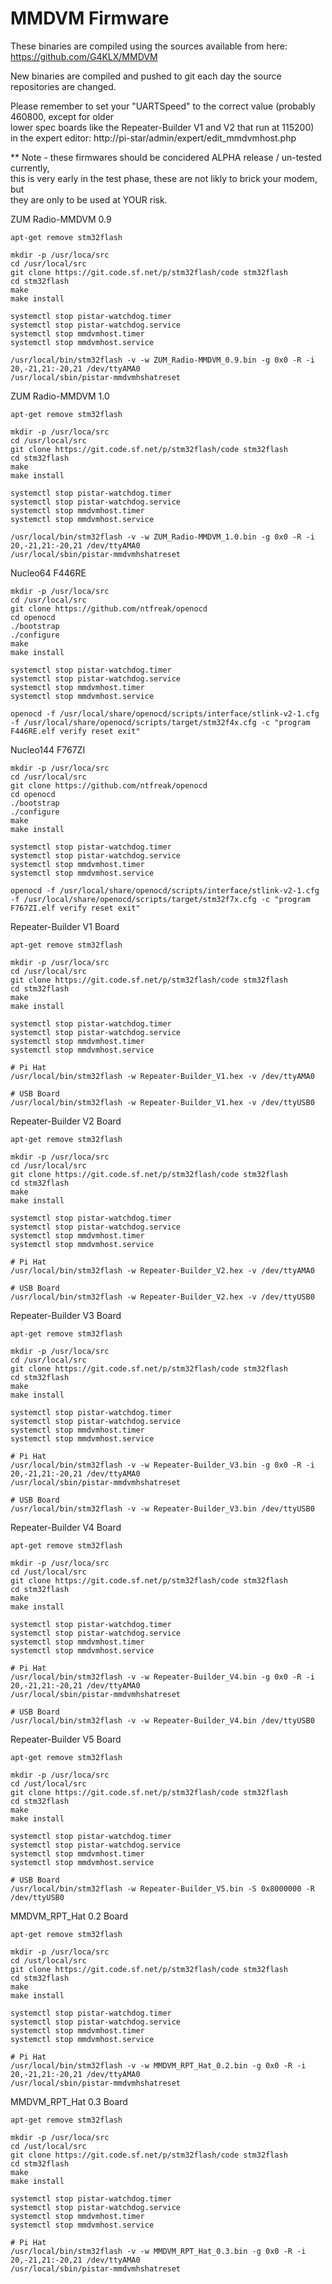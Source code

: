 # MMDVM Firmware
These binaries are compiled using the sources available from here: https://github.com/G4KLX/MMDVM

New binaries are compiled and pushed to git each day the source repositories are changed.

Please remember to set your "UARTSpeed" to the correct value (probably 460800, except for older  
lower spec boards like the Repeater-Builder V1 and V2 that run at 115200)  
in the expert editor: http://pi-star/admin/expert/edit_mmdvmhost.php

** Note - these firmwares should be concidered ALPHA release / un-tested currently,  
this is very early in the test phase, these are not likly to brick your modem, but  
they are only to be used at YOUR risk.

ZUM Radio-MMDVM 0.9

    apt-get remove stm32flash

    mkdir -p /usr/loca/src
    cd /usr/local/src
    git clone https://git.code.sf.net/p/stm32flash/code stm32flash
    cd stm32flash
    make
    make install

    systemctl stop pistar-watchdog.timer
    systemctl stop pistar-watchdog.service
    systemctl stop mmdvmhost.timer
    systemctl stop mmdvmhost.service

    /usr/local/bin/stm32flash -v -w ZUM_Radio-MMDVM_0.9.bin -g 0x0 -R -i 20,-21,21:-20,21 /dev/ttyAMA0
    /usr/local/sbin/pistar-mmdvmhshatreset

ZUM Radio-MMDVM 1.0

    apt-get remove stm32flash

    mkdir -p /usr/loca/src
    cd /usr/local/src
    git clone https://git.code.sf.net/p/stm32flash/code stm32flash
    cd stm32flash
    make
    make install

    systemctl stop pistar-watchdog.timer
    systemctl stop pistar-watchdog.service
    systemctl stop mmdvmhost.timer
    systemctl stop mmdvmhost.service

    /usr/local/bin/stm32flash -v -w ZUM_Radio-MMDVM_1.0.bin -g 0x0 -R -i 20,-21,21:-20,21 /dev/ttyAMA0
    /usr/local/sbin/pistar-mmdvmhshatreset

Nucleo64 F446RE

    mkdir -p /usr/loca/src
    cd /usr/local/src
    git clone https://github.com/ntfreak/openocd
    cd openocd
    ./bootstrap
    ./configure
    make
    make install

    systemctl stop pistar-watchdog.timer
    systemctl stop pistar-watchdog.service
    systemctl stop mmdvmhost.timer
    systemctl stop mmdvmhost.service

    openocd -f /usr/local/share/openocd/scripts/interface/stlink-v2-1.cfg -f /usr/local/share/openocd/scripts/target/stm32f4x.cfg -c "program F446RE.elf verify reset exit"

Nucleo144 F767ZI

    mkdir -p /usr/loca/src
    cd /usr/local/src
    git clone https://github.com/ntfreak/openocd
    cd openocd
    ./bootstrap
    ./configure
    make
    make install

    systemctl stop pistar-watchdog.timer
    systemctl stop pistar-watchdog.service
    systemctl stop mmdvmhost.timer
    systemctl stop mmdvmhost.service

    openocd -f /usr/local/share/openocd/scripts/interface/stlink-v2-1.cfg -f /usr/local/share/openocd/scripts/target/stm32f7x.cfg -c "program F767ZI.elf verify reset exit"

Repeater-Builder V1 Board

    apt-get remove stm32flash

    mkdir -p /usr/loca/src
    cd /usr/local/src
    git clone https://git.code.sf.net/p/stm32flash/code stm32flash
    cd stm32flash
    make
    make install

    systemctl stop pistar-watchdog.timer
    systemctl stop pistar-watchdog.service
    systemctl stop mmdvmhost.timer
    systemctl stop mmdvmhost.service

    # Pi Hat
    /usr/local/bin/stm32flash -w Repeater-Builder_V1.hex -v /dev/ttyAMA0

    # USB Board
    /usr/local/bin/stm32flash -w Repeater-Builder_V1.hex -v /dev/ttyUSB0

Repeater-Builder V2 Board

    apt-get remove stm32flash

    mkdir -p /usr/loca/src
    cd /usr/local/src
    git clone https://git.code.sf.net/p/stm32flash/code stm32flash
    cd stm32flash
    make
    make install

    systemctl stop pistar-watchdog.timer
    systemctl stop pistar-watchdog.service
    systemctl stop mmdvmhost.timer
    systemctl stop mmdvmhost.service

    # Pi Hat
    /usr/local/bin/stm32flash -w Repeater-Builder_V2.hex -v /dev/ttyAMA0

    # USB Board
    /usr/local/bin/stm32flash -w Repeater-Builder_V2.hex -v /dev/ttyUSB0

Repeater-Builder V3 Board

    apt-get remove stm32flash

    mkdir -p /usr/loca/src
    cd /usr/local/src
    git clone https://git.code.sf.net/p/stm32flash/code stm32flash
    cd stm32flash
    make
    make install

    systemctl stop pistar-watchdog.timer
    systemctl stop pistar-watchdog.service
    systemctl stop mmdvmhost.timer
    systemctl stop mmdvmhost.service

    # Pi Hat
    /usr/local/bin/stm32flash -v -w Repeater-Builder_V3.bin -g 0x0 -R -i 20,-21,21:-20,21 /dev/ttyAMA0
    /usr/local/sbin/pistar-mmdvmhshatreset

    # USB Board
    /usr/local/bin/stm32flash -v -w Repeater-Builder_V3.bin /dev/ttyUSB0

Repeater-Builder V4 Board

    apt-get remove stm32flash

    mkdir -p /usr/loca/src
    cd /ust/local/src
    git clone https://git.code.sf.net/p/stm32flash/code stm32flash
    cd stm32flash
    make
    make install

    systemctl stop pistar-watchdog.timer
    systemctl stop pistar-watchdog.service
    systemctl stop mmdvmhost.timer
    systemctl stop mmdvmhost.service

    # Pi Hat
    /usr/local/bin/stm32flash -v -w Repeater-Builder_V4.bin -g 0x0 -R -i 20,-21,21:-20,21 /dev/ttyAMA0
    /usr/local/sbin/pistar-mmdvmhshatreset

    # USB Board
    /usr/local/bin/stm32flash -v -w Repeater-Builder_V4.bin /dev/ttyUSB0

Repeater-Builder V5 Board

    apt-get remove stm32flash

    mkdir -p /usr/loca/src
    cd /ust/local/src
    git clone https://git.code.sf.net/p/stm32flash/code stm32flash
    cd stm32flash
    make
    make install

    systemctl stop pistar-watchdog.timer
    systemctl stop pistar-watchdog.service
    systemctl stop mmdvmhost.timer
    systemctl stop mmdvmhost.service

    # USB Board
    /usr/local/bin/stm32flash -w Repeater-Builder_V5.bin -S 0x8000000 -R /dev/ttyUSB0

MMDVM_RPT_Hat 0.2 Board

    apt-get remove stm32flash

    mkdir -p /usr/loca/src
    cd /ust/local/src
    git clone https://git.code.sf.net/p/stm32flash/code stm32flash
    cd stm32flash
    make
    make install

    systemctl stop pistar-watchdog.timer
    systemctl stop pistar-watchdog.service
    systemctl stop mmdvmhost.timer
    systemctl stop mmdvmhost.service

    # Pi Hat
    /usr/local/bin/stm32flash -v -w MMDVM_RPT_Hat_0.2.bin -g 0x0 -R -i 20,-21,21:-20,21 /dev/ttyAMA0
    /usr/local/sbin/pistar-mmdvmhshatreset

MMDVM_RPT_Hat 0.3 Board

    apt-get remove stm32flash

    mkdir -p /usr/loca/src
    cd /ust/local/src
    git clone https://git.code.sf.net/p/stm32flash/code stm32flash
    cd stm32flash
    make
    make install

    systemctl stop pistar-watchdog.timer
    systemctl stop pistar-watchdog.service
    systemctl stop mmdvmhost.timer
    systemctl stop mmdvmhost.service

    # Pi Hat
    /usr/local/bin/stm32flash -v -w MMDVM_RPT_Hat_0.3.bin -g 0x0 -R -i 20,-21,21:-20,21 /dev/ttyAMA0
    /usr/local/sbin/pistar-mmdvmhshatreset

